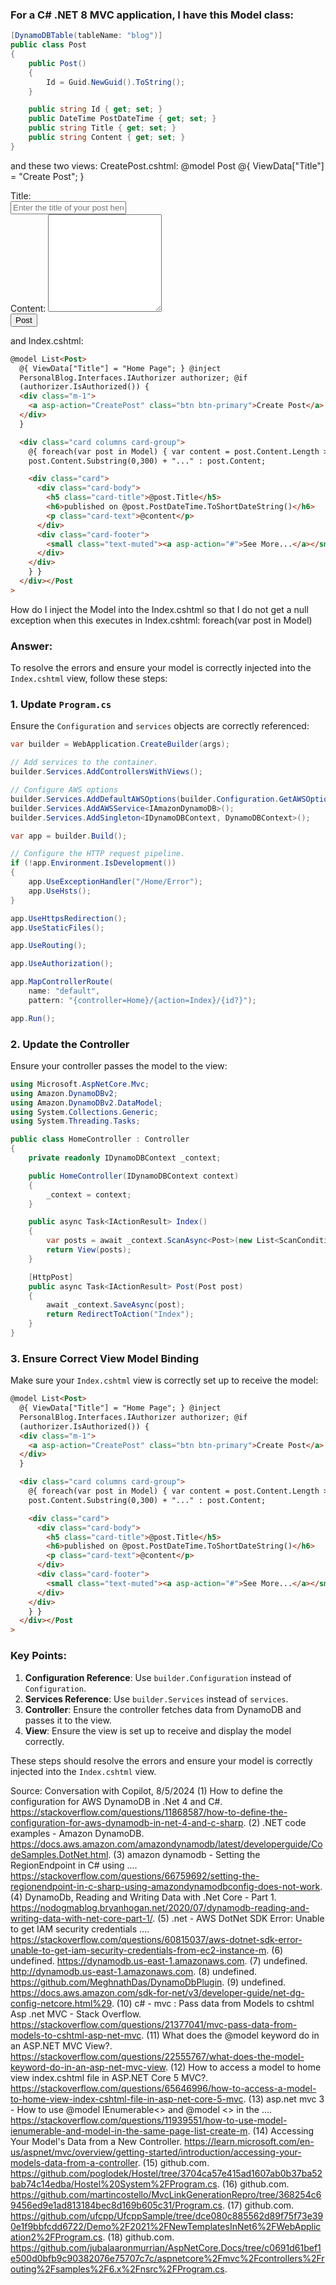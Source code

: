 ### For a C# .NET 8 MVC application, I have this Model class:

```csharp
[DynamoDBTable(tableName: "blog")]
public class Post
{
    public Post()
    {
        Id = Guid.NewGuid().ToString();
    }

    public string Id { get; set; }
    public DateTime PostDateTime { get; set; }
    public string Title { get; set; }
    public string Content { get; set; }
}
```

and these two views:
CreatePost.cshtml:
@model Post
@{
ViewData["Title"] = "Create Post";
}
<input type="hidden" asp-for="Id" />

<form asp-asp-controller="Home" asp-action="Post" method="post">
        <div class="form-group">
            <label asp-for="Title">Title:</label></br>
            <input type="text" class="form-control w-75"
                asp-for="Title" placeholder="Enter the title of your post here" />                
        </div>
        <div class="form=group">
            <label asp-for="Content">Content:</label>
            <textarea asp-for="Content" rows="10" class="form-control w-75"></textarea>
        </div>
        <button type="submit" class="btn btn-primary">Post</button>
</form>

and
Index.cshtml:

```html
@model List<Post>
  @{ ViewData["Title"] = "Home Page"; } @inject
  PersonalBlog.Interfaces.IAuthorizer authorizer; @if
  (authorizer.IsAuthorized()) {
  <div class="m-1">
    <a asp-action="CreatePost" class="btn btn-primary">Create Post</a>
  </div>
  }

  <div class="card columns card-group">
    @{ foreach(var post in Model) { var content = post.Content.Length > 300 ?
    post.Content.Substring(0,300) + "..." : post.Content;

    <div class="card">
      <div class="card-body">
        <h5 class="card-title">@post.Title</h5>
        <h6>published on @post.PostDateTime.ToShortDateString()</h6>
        <p class="card-text">@content</p>
      </div>
      <div class="card-footer">
        <small class="text-muted"><a asp-action="#">See More...</a></small>
      </div>
    </div>
    } }
  </div></Post
>
```

How do I inject the Model into the Index.cshtml so that I do not get a null exception when this executes in Index.cshtml:
foreach(var post in Model)

### Answer:

To resolve the errors and ensure your model is correctly injected into the `Index.cshtml` view, follow these steps:

### 1. Update `Program.cs`

Ensure the `Configuration` and `services` objects are correctly referenced:

```csharp
var builder = WebApplication.CreateBuilder(args);

// Add services to the container.
builder.Services.AddControllersWithViews();

// Configure AWS options
builder.Services.AddDefaultAWSOptions(builder.Configuration.GetAWSOptions());
builder.Services.AddAWSService<IAmazonDynamoDB>();
builder.Services.AddSingleton<IDynamoDBContext, DynamoDBContext>();

var app = builder.Build();

// Configure the HTTP request pipeline.
if (!app.Environment.IsDevelopment())
{
    app.UseExceptionHandler("/Home/Error");
    app.UseHsts();
}

app.UseHttpsRedirection();
app.UseStaticFiles();

app.UseRouting();

app.UseAuthorization();

app.MapControllerRoute(
    name: "default",
    pattern: "{controller=Home}/{action=Index}/{id?}");

app.Run();
```

### 2. Update the Controller

Ensure your controller passes the model to the view:

```csharp
using Microsoft.AspNetCore.Mvc;
using Amazon.DynamoDBv2;
using Amazon.DynamoDBv2.DataModel;
using System.Collections.Generic;
using System.Threading.Tasks;

public class HomeController : Controller
{
    private readonly IDynamoDBContext _context;

    public HomeController(IDynamoDBContext context)
    {
        _context = context;
    }

    public async Task<IActionResult> Index()
    {
        var posts = await _context.ScanAsync<Post>(new List<ScanCondition>()).GetRemainingAsync();
        return View(posts);
    }

    [HttpPost]
    public async Task<IActionResult> Post(Post post)
    {
        await _context.SaveAsync(post);
        return RedirectToAction("Index");
    }
}
```

### 3. Ensure Correct View Model Binding

Make sure your `Index.cshtml` view is correctly set up to receive the model:

```html
@model List<Post>
  @{ ViewData["Title"] = "Home Page"; } @inject
  PersonalBlog.Interfaces.IAuthorizer authorizer; @if
  (authorizer.IsAuthorized()) {
  <div class="m-1">
    <a asp-action="CreatePost" class="btn btn-primary">Create Post</a>
  </div>
  }

  <div class="card columns card-group">
    @{ foreach(var post in Model) { var content = post.Content.Length > 300 ?
    post.Content.Substring(0,300) + "..." : post.Content;

    <div class="card">
      <div class="card-body">
        <h5 class="card-title">@post.Title</h5>
        <h6>published on @post.PostDateTime.ToShortDateString()</h6>
        <p class="card-text">@content</p>
      </div>
      <div class="card-footer">
        <small class="text-muted"><a asp-action="#">See More...</a></small>
      </div>
    </div>
    } }
  </div></Post
>
```

### Key Points:

1. **Configuration Reference**: Use `builder.Configuration` instead of `Configuration`.
2. **Services Reference**: Use `builder.Services` instead of `services`.
3. **Controller**: Ensure the controller fetches data from DynamoDB and passes it to the view.
4. **View**: Ensure the view is set up to receive and display the model correctly.

These steps should resolve the errors and ensure your model is correctly injected into the `Index.cshtml` view.

Source: Conversation with Copilot, 8/5/2024
(1) How to define the configuration for AWS DynamoDB in .Net 4 and C#. https://stackoverflow.com/questions/11868587/how-to-define-the-configuration-for-aws-dynamodb-in-net-4-and-c-sharp.
(2) .NET code examples - Amazon DynamoDB. https://docs.aws.amazon.com/amazondynamodb/latest/developerguide/CodeSamples.DotNet.html.
(3) amazon dynamodb - Setting the RegionEndpoint in C# using .... https://stackoverflow.com/questions/66759692/setting-the-regionendpoint-in-c-sharp-using-amazondynamodbconfig-does-not-work.
(4) DynamoDb, Reading and Writing Data with .Net Core - Part 1. https://nodogmablog.bryanhogan.net/2020/07/dynamodb-reading-and-writing-data-with-net-core-part-1/.
(5) .net - AWS DotNet SDK Error: Unable to get IAM security credentials .... https://stackoverflow.com/questions/60815037/aws-dotnet-sdk-error-unable-to-get-iam-security-credentials-from-ec2-instance-m.
(6) undefined. https://dynamodb.us-east-1.amazonaws.com.
(7) undefined. http://dynamodb.us-east-1.amazonaws.com.
(8) undefined. https://github.com/MeghnathDas/DynamoDbPlugin.
(9) undefined. https://docs.aws.amazon.com/sdk-for-net/v3/developer-guide/net-dg-config-netcore.html%29.
(10) c# - mvc : Pass data from Models to cshtml Asp .net MVC - Stack Overflow. https://stackoverflow.com/questions/21377041/mvc-pass-data-from-models-to-cshtml-asp-net-mvc.
(11) What does the @model keyword do in an ASP.NET MVC View?. https://stackoverflow.com/questions/22555767/what-does-the-model-keyword-do-in-an-asp-net-mvc-view.
(12) How to access a model to home view index.cshtml file in ASP.NET Core 5 MVC?. https://stackoverflow.com/questions/65646996/how-to-access-a-model-to-home-view-index-cshtml-file-in-asp-net-core-5-mvc.
(13) asp.net mvc 3 - How to use @model IEnumerable<> and @model <> in the .... https://stackoverflow.com/questions/11939551/how-to-use-model-ienumerable-and-model-in-the-same-page-list-create-m.
(14) Accessing Your Model's Data from a New Controller. https://learn.microsoft.com/en-us/aspnet/mvc/overview/getting-started/introduction/accessing-your-models-data-from-a-controller.
(15) github.com. https://github.com/poglodek/Hostel/tree/3704ca57e415ad1607ab0b37ba52bab74c14edba/Hostel%20System%2FProgram.cs.
(16) github.com. https://github.com/martincostello/MvcLinkGenerationRepro/tree/368254c69456ed9e1ad813184bec8d169b605c31/Program.cs.
(17) github.com. https://github.com/ufcpp/UfcppSample/tree/dce080c885562d89f75f73e390e1f9bbfcdd6722/Demo%2F2021%2FNewTemplatesInNet6%2FWebApplication2%2FProgram.cs.
(18) github.com. https://github.com/jubalaaronmurrian/AspNetCore.Docs/tree/c0691d61bef1e500d0bfb9c90382076e75707c7c/aspnetcore%2Fmvc%2Fcontrollers%2Frouting%2Fsamples%2F6.x%2Fnsrc%2FProgram.cs.
